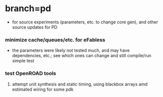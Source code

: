 # branch=pd

* for source experiments (parameters, etc. to change core gen), and other source updates for PD

### minimize cache/queues/etc. for eFabless

* the parameters were likely not tested much, and may have dependencies, etc.; see which ones can change and still compile/run simple test


### test OpenROAD tools

1. attempt unit synthesis and static timing, using blackbox arrays amd estimated wiring for some pdk


